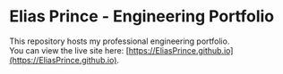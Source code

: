 # Elias Prince - Engineering Portfolio

This repository hosts my professional engineering portfolio.  
You can view the live site here: [https://EliasPrince.github.io](https://EliasPrince.github.io).
